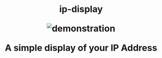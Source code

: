 <h1 align="center">
  ip-display

  
  ![demonstration](https://dioxair.needs.rest/r/ip-display.png)
  
  A simple display of your IP Address
</h1>
